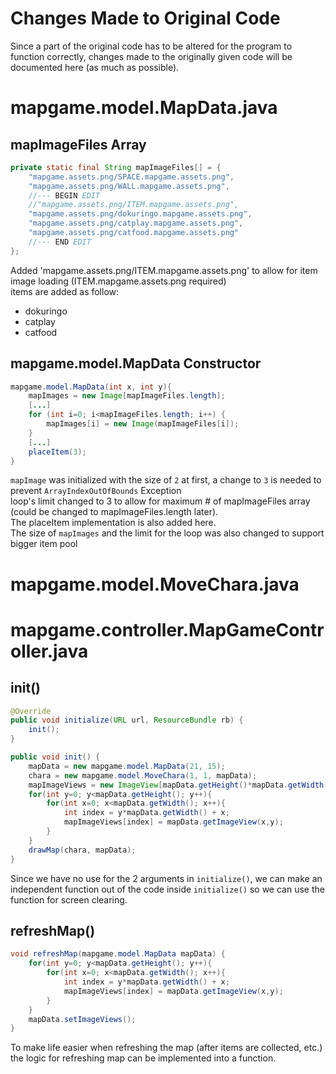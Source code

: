 # Changes Made to Original Code
Since a part of the original code has to be altered for the program to function correctly,
changes made to the originally given code will be documented here (as much as possible).

# mapgame.model.MapData.java
## mapImageFiles Array
```java
private static final String mapImageFiles[] = {
    "mapgame.assets.png/SPACE.mapgame.assets.png",
    "mapgame.assets.png/WALL.mapgame.assets.png",
    //--- BEGIN EDIT
    //"mapgame.assets.png/ITEM.mapgame.assets.png",
    "mapgame.assets.png/dokuringo.mapgame.assets.png",
    "mapgame.assets.png/catplay.mapgame.assets.png",
    "mapgame.assets.png/catfood.mapgame.assets.png"
    //--- END EDIT
};
```

Added 'mapgame.assets.png/ITEM.mapgame.assets.png' to allow for item image loading (ITEM.mapgame.assets.png required)  
items are added as follow:
- dokuringo
- catplay
- catfood

## mapgame.model.MapData Constructor
```java
mapgame.model.MapData(int x, int y){
    mapImages = new Image[mapImageFiles.length];
    [...]
    for (int i=0; i<mapImageFiles.length; i++) {
        mapImages[i] = new Image(mapImageFiles[i]);
    }
    [...]
    placeItem(3);
}
```
`mapImage` was initialized with the size of `2` at first, a change to `3` is needed to prevent `ArrayIndexOutOfBounds` Exception  
loop's limit changed to 3 to allow for maximum # of mapImageFiles array (could be changed to mapImageFiles.length later).  
The placeItem implementation is also added here.  
The size of `mapImages` and the limit for the loop was also changed to support bigger item pool

# mapgame.model.MoveChara.java
# mapgame.controller.MapGameController.java
## init()
```java
@Override
public void initialize(URL url, ResourceBundle rb) {
    init();
}

public void init() {
    mapData = new mapgame.model.MapData(21, 15);
    chara = new mapgame.model.MoveChara(1, 1, mapData);
    mapImageViews = new ImageView[mapData.getHeight()*mapData.getWidth()];
    for(int y=0; y<mapData.getHeight(); y++){
        for(int x=0; x<mapData.getWidth(); x++){
            int index = y*mapData.getWidth() + x;
            mapImageViews[index] = mapData.getImageView(x,y);
        }
    }
    drawMap(chara, mapData);
}
```

Since we have no use for the 2 arguments in `initialize()`, we can make an independent
function out of the code inside `initialize()` so we can use the function for screen clearing.

## refreshMap()
```java
void refreshMap(mapgame.model.MapData mapData) {
    for(int y=0; y<mapData.getHeight(); y++){
        for(int x=0; x<mapData.getWidth(); x++){
            int index = y*mapData.getWidth() + x;
            mapImageViews[index] = mapData.getImageView(x,y);
        }
    }
    mapData.setImageViews();
}
```

To make life easier when refreshing the map (after items are collected, etc.)
the logic for refreshing map can be implemented into a function.